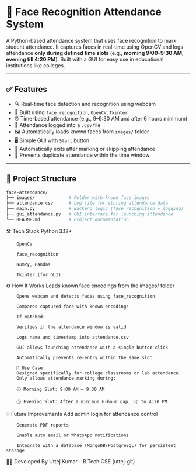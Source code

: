 # 📸 Face Recognition Attendance System

A Python-based attendance system that uses face recognition to mark student attendance. It captures faces in real-time using OpenCV and logs attendance **only during defined time slots** (e.g., **morning 9:00–9:30 AM**, **evening till 4:20 PM**). Built with a GUI for easy use in educational institutions like colleges.

---

## ✅ Features

- 🔍 Real-time face detection and recognition using webcam  
- 🧠 Built using `face_recognition`, `OpenCV`, `Tkinter`  
- ⏰ Time-based attendance (e.g., 9–9:30 AM and after 6 hours minimum)  
- 📁 Attendance logged into a `.csv` file  
- 🖼️ Automatically loads known faces from `images/` folder  
- 🖥️ Simple GUI with `Start` button  
- 🛑 Automatically exits after marking or skipping attendance  
- 🔄 Prevents duplicate attendance within the time window  

---

## 📁 Project Structure

```bash
face-attendance/
├── images/             # Folder with known face images
├── attendance.csv      # Log file for storing attendance data
├── main.py             # Backend logic (face recognition + logging)
├── gui_attendance.py   # GUI interface for launching attendance
└── README.md           # Project documentation

```
🛠️ Tech Stack
        Python 3.12+

        OpenCV

        face_recognition

        NumPy, Pandas

        Tkinter (for GUI)

⚙️ How It Works
        Loads known face encodings from the images/ folder

        Opens webcam and detects faces using face_recognition

        Compares captured face with known encodings

        If matched:

        Verifies if the attendance window is valid

        Logs name and timestamp into attendance.csv

        GUI allows launching attendance with a single button click

        Automatically prevents re-entry within the same slot

        🏫 Use Case
        Designed specifically for college classrooms or lab attendance.
        Only allows attendance marking during:

        🕘 Morning Slot: 9:00 AM – 9:30 AM

        🕓 Evening Slot: After a minimum 6-hour gap, up to 4:20 PM

💡 Future Improvements
        Add admin login for attendance control

        Generate PDF reports

        Enable auto email or WhatsApp notifications

        Integrate with a database (MongoDB/PostgreSQL) for persistent storage

👨‍💻 Developed By
Uttej Kumar – B.Tech CSE
(uttej-git)